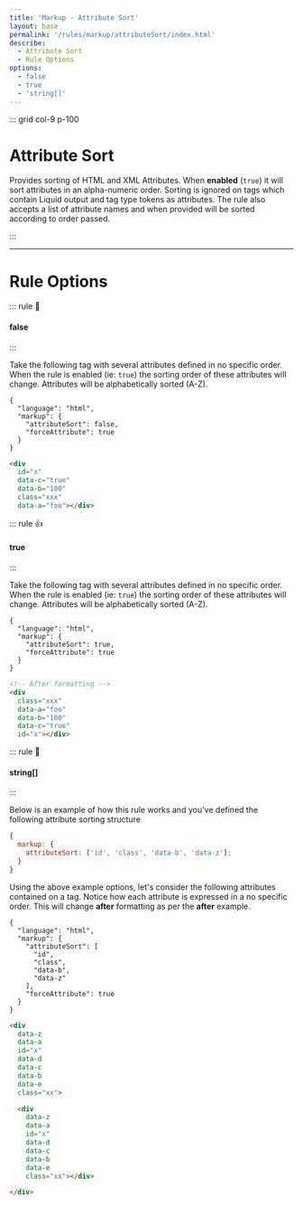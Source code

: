 ```yaml
---
title: 'Markup - Attribute Sort'
layout: base
permalink: '/rules/markup/attributeSort/index.html'
describe:
  - Attribute Sort
  - Rule Options
options:
  - false
  - true
  - 'string[]'
---
```


::: grid col-9 p-100

# Attribute Sort

Provides sorting of HTML and XML Attributes. When **enabled** (`true`) it will sort attributes in an alpha-numeric order. Sorting is ignored on tags which contain Liquid output and tag type tokens as attributes. The rule also accepts a list of attribute names and when provided will be sorted according to order passed.

:::

---

# Rule Options

::: rule 🙌

#### false

:::

Take the following tag with several attributes defined in no specific order. When the rule is enabled (ie: `true`) the sorting order of these attributes will change. Attributes will be alphabetically sorted (A-Z).

```json:rules
{
  "language": "html",
  "markup": {
    "attributeSort": false,
    "forceAttribute": true
  }
}
```

<!-- prettier-ignore -->
```html
<div
  id="x"
  data-c="true"
  data-b="100"
  class="xxx"
  data-a="foo"></div>
```

::: rule 👍

#### true

:::

Take the following tag with several attributes defined in no specific order. When the rule is enabled (ie: `true`) the sorting order of these attributes will change. Attributes will be alphabetically sorted (A-Z).

```json:rules
{
  "language": "html",
  "markup": {
    "attributeSort": true,
    "forceAttribute": true
  }
}
```

<!-- prettier-ignore -->
```html
<!-- After formatting -->
<div
  class="xxx"
  data-a="foo"
  data-b="100"
  data-c="true"
  id="x"></div>
```

::: rule 🙌

#### string[]

:::

Below is an example of how this rule works and you've defined the following attribute sorting structure

```js
{
  markup: {
    attributeSort: ['id', 'class', 'data-b', 'data-z'];
  }
}
```

Using the above example options, let's consider the following attributes contained on a tag. Notice how each attribute is expressed in a no specific order. This will change **after** formatting as per the **after** example.

```json:rules
{
  "language": "html",
  "markup": {
    "attributeSort": [
      "id",
      "class",
      "data-b",
      "data-z"
    ],
    "forceAttribute": true
  }
}
```

<!-- prettier-ignore -->
```html
<div
  data-z
  data-a
  id="x"
  data-d
  data-c
  data-b
  data-e
  class="xx">

  <div
    data-z
    data-a
    id="x"
    data-d
    data-c
    data-b
    data-e
    class="xx"></div>

</div>
```
